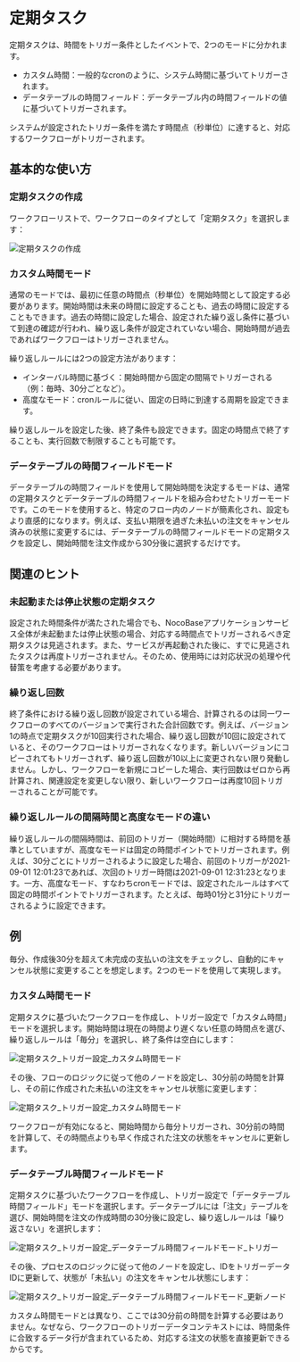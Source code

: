 # 定期タスク

定期タスクは、時間をトリガー条件としたイベントで、2つのモードに分かれます。

- カスタム時間：一般的なcronのように、システム時間に基づいてトリガーされます。
- データテーブルの時間フィールド：データテーブル内の時間フィールドの値に基づいてトリガーされます。

システムが設定されたトリガー条件を満たす時間点（秒単位）に達すると、対応するワークフローがトリガーされます。

## 基本的な使い方

### 定期タスクの作成

ワークフローリストで、ワークフローのタイプとして「定期タスク」を選択します：

![定期タスクの作成](https://static-docs.nocobase.com/e09b6c9065167875b2ca7de5f5a799a7.png)

### カスタム時間モード

通常のモードでは、最初に任意の時間点（秒単位）を開始時間として設定する必要があります。開始時間は未来の時間に設定することも、過去の時間に設定することもできます。過去の時間に設定した場合、設定された繰り返し条件に基づいて到達の確認が行われ、繰り返し条件が設定されていない場合、開始時間が過去であればワークフローはトリガーされません。

繰り返しルールには2つの設定方法があります：

- インターバル時間に基づく：開始時間から固定の間隔でトリガーされる（例：毎時、30分ごとなど）。
- 高度なモード：cronルールに従い、固定の日時に到達する周期を設定できます。

繰り返しルールを設定した後、終了条件も設定できます。固定の時間点で終了することも、実行回数で制限することも可能です。

### データテーブルの時間フィールドモード

データテーブルの時間フィールドを使用して開始時間を決定するモードは、通常の定期タスクとデータテーブルの時間フィールドを組み合わせたトリガーモードです。このモードを使用すると、特定のフロー内のノードが簡素化され、設定もより直感的になります。例えば、支払い期限を過ぎた未払いの注文をキャンセル済みの状態に変更するには、データテーブルの時間フィールドモードの定期タスクを設定し、開始時間を注文作成から30分後に選択するだけです。

## 関連のヒント

### 未起動または停止状態の定期タスク

設定された時間条件が満たされた場合でも、NocoBaseアプリケーションサービス全体が未起動または停止状態の場合、対応する時間点でトリガーされるべき定期タスクは見逃されます。また、サービスが再起動された後に、すでに見逃されたタスクは再度トリガーされません。そのため、使用時には対応状況の処理や代替策を考慮する必要があります。

### 繰り返し回数

終了条件における繰り返し回数が設定されている場合、計算されるのは同一ワークフローのすべてのバージョンで実行された合計回数です。例えば、バージョン1の時点で定期タスクが10回実行された場合、繰り返し回数が10回に設定されていると、そのワークフローはトリガーされなくなります。新しいバージョンにコピーされてもトリガーされず、繰り返し回数が10以上に変更されない限り発動しません。しかし、ワークフローを新規にコピーした場合、実行回数はゼロから再計算され、関連設定を変更しない限り、新しいワークフローは再度10回トリガーされることが可能です。

### 繰り返しルールの間隔時間と高度なモードの違い

繰り返しルールの間隔時間は、前回のトリガー（開始時間）に相対する時間を基準としていますが、高度なモードは固定の時間ポイントでトリガーされます。例えば、30分ごとにトリガーされるように設定した場合、前回のトリガーが2021-09-01 12:01:23であれば、次回のトリガー時間は2021-09-01 12:31:23となります。一方、高度なモード、すなわちcronモードでは、設定されたルールはすべて固定の時間ポイントでトリガーされます。たとえば、毎時01分と31分にトリガーされるように設定できます。

## 例

毎分、作成後30分を超えて未完成の支払いの注文をチェックし、自動的にキャンセル状態に変更することを想定します。2つのモードを使用して実現します。

### カスタム時間モード

定期タスクに基づいたワークフローを作成し、トリガー設定で「カスタム時間」モードを選択します。開始時間は現在の時間より遅くない任意の時間点を選び、繰り返しルールは「毎分」を選択し、終了条件は空白にします：

![定期タスク_トリガー設定_カスタム時間モード](https://static-docs.nocobase.com/71131e3f2034263f883062389b356cbd.png)

その後、フローのロジックに従って他のノードを設定し、30分前の時間を計算し、その前に作成された未払いの注文をキャンセル状態に変更します：

![定期タスク_トリガー設定_カスタム時間モード](https://static-docs.nocobase.com/188bc5287ffa1fb24a4e7baa1de6eb29.png)

ワークフローが有効になると、開始時間から毎分トリガーされ、30分前の時間を計算して、その時間点よりも早く作成された注文の状態をキャンセルに更新します。

### データテーブル時間フィールドモード

定期タスクに基づいたワークフローを作成し、トリガー設定で「データテーブル時間フィールド」モードを選択します。データテーブルには「注文」テーブルを選び、開始時間を注文の作成時間の30分後に設定し、繰り返しルールは「繰り返さない」を選択します：

![定期タスク_トリガー設定_データテーブル時間フィールドモード_トリガー](https://static-docs.nocobase.com/d40d5aef57f42799d31cc5882dd94246.png)

その後、プロセスのロジックに従って他のノードを設定し、IDをトリガーデータIDに更新して、状態が「未払い」の注文をキャンセル状態にします：

![定期タスク_トリガー設定_データテーブル時間フィールドモード_更新ノード](https://static-docs.nocobase.com/491dde9df8f773f5b14a4fd8ceac9d3e.png)

カスタム時間モードとは異なり、ここでは30分前の時間を計算する必要はありません。なぜなら、ワークフローのトリガーデータコンテキストには、時間条件に合致するデータ行が含まれているため、対応する注文の状態を直接更新できるからです。

